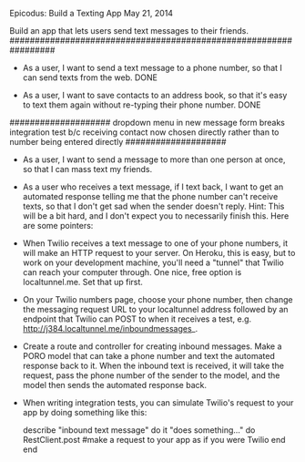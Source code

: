 Epicodus: Build a Texting App
May 21, 2014

Build an app that lets users send text messages to their friends.
#################################################################

*  As a user, I want to send a text message to a phone number, so that I can send texts from the web.  DONE

*  As a user, I want to save contacts to an address book, so that it's easy to text them again without re-typing their phone number. DONE

####################
dropdown menu in new message form breaks integration test b/c receiving contact now chosen directly rather than to number being entered directly
####################

*  As a user, I want to send a message to more than one person at once, so that I can mass text my friends.

*  As a user who receives a text message, if I text back, I want to get an automated response telling me that the phone number can't receive texts, so that I don't get sad when the sender doesn't reply. Hint: This will be a bit hard, and I don't expect you to necessarily finish this. Here are some pointers:

  * When Twilio receives a text message to one of your phone numbers, it will make an HTTP request to your server. On Heroku, this is easy, but to work on your development machine, you'll need a "tunnel" that Twilio can reach your computer through. One nice, free option is localtunnel.me. Set that up first.

  * On your Twilio numbers page, choose your phone number, then change the messaging request URL to your localtunnel address followed by an endpoint that Twilio can POST to when it receives a test, e.g. http://j384.localtunnel.me/inboundmessages_.

  * Create a route and controller for creating inbound messages. Make a PORO model that can take a phone number and text the automated response back to it. When the inbound text is received, it will take the request, pass the phone number of the sender to the model, and the model then sends the automated response back.

  * When writing integration tests, you can simulate Twilio's request to your app by doing something like this:

      describe "inbound text message" do
        it "does something..." do
          RestClient.post #make a request to your app as if you were Twilio
        end
      end

